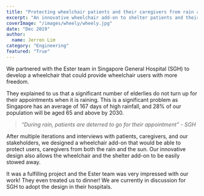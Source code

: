 ```yaml
---
title: "Protecting wheelchair patients and their caregivers from rain and shine."
excerpt: "An innovative wheelchair add-on to shelter patients and their caregivers"
coverImage: "/images/wheely/wheely.jpg"
date: "Dec 2019"
author:
  name: Jerron Lim
category: "Engineering"
featured: "True"
---
```


We partnered with the Ester team in Singapore General Hospital (SGH) to develop a wheelchair that could provide wheelchair users with more freedom.

They explained to us that a significant number of elderlies do not turn up for their appointments when it is raining. This is a significant problem as Singapore has an average of 167 days of high rainfall, and 28% of our population will be aged 65 and above by 2030.

> _“During rain, patients are deterred to go for their appointment” - SGH_

After multiple iterations and interviews with patients, caregivers, and our stakeholders, we designed a wheelchair add-on that would be able to protect users, caregivers from both the rain and the sun. Our innovative design also allows the wheelchair and the shelter add-on to be easily stowed away.

It was a fulfilling project and the Ester team was very impressed with our work! They even treated us to dinner! We are currently in discussion for SGH to adopt the design in their hospitals.
